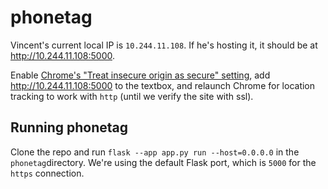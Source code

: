 # phonetag

Vincent's current local IP is `10.244.11.108`. If he's hosting it, it should be at <http://10.244.11.108:5000>.

Enable [Chrome's "Treat insecure origin as secure" setting](chrome://flags/#unsafely-treat-insecure-origin-as-secure), add <http://10.244.11.108:5000> to the textbox, and relaunch Chrome for location tracking to work with `http` (until we verify the site with ssl).

## Running phonetag

Clone the repo and run `flask --app app.py run --host=0.0.0.0` in the `phonetag`directory. We're using the default Flask port, which is `5000` for the `https` connection.
